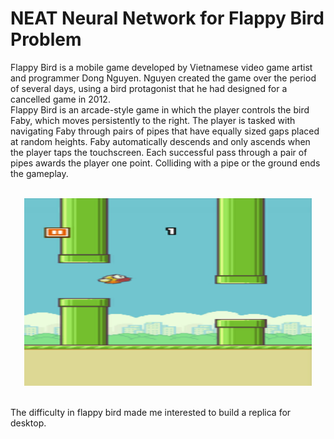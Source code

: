 <h1>NEAT Neural Network for Flappy Bird Problem</h1>

<p>Flappy Bird is a mobile game developed by Vietnamese video game artist and programmer Dong Nguyen. Nguyen created the game over the period of several days, using a bird protagonist that he had designed for a cancelled game in 2012.<br>
Flappy Bird is an arcade-style game in which the player controls the bird Faby, which moves persistently to the right. The player is tasked with navigating Faby through pairs of pipes that have equally sized gaps placed at random heights. Faby automatically descends and only ascends when the player taps the touchscreen. Each successful pass through a pair of pipes awards the player one point. Colliding with a pipe or the ground ends the gameplay.<br>
<br></p>
<p align="center">
  <img width="460" height="300" src="images\Flappy_Bird_gameplay.png" alt="Original flappy bird">
</p>
<br>
The difficulty in flappy bird made me interested to build a replica for desktop.
</p>